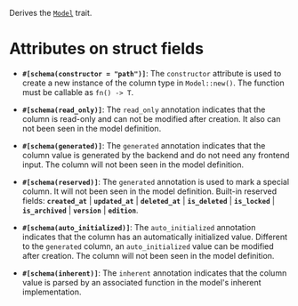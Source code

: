 Derives the [`Model`](zino_core::model::Model) trait.

# Attributes on struct fields

- **`#[schema(constructor = "path")]`**: The `constructor` attribute is used to
  create a new instance of the column type in `Model::new()`.
  The function must be callable as `fn() -> T`.

- **`#[schema(read_only)]`**: The `read_only` annotation indicates that
  the column is read-only and can not be modified after creation.
  It also can not been seen in the model definition.

- **`#[schema(generated)]`**: The `generated` annotation indicates that
  the column value is generated by the backend and do not need any frontend input.
  The column will not been seen in the model definition.

- **`#[schema(reserved)]`**: The `generated` annotation is used to mark a special column.
  It will not been seen in the model definition. Built-in reserved fields:
  **`created_at`** | **`updated_at`** | **`deleted_at`** | **`is_deleted`** | **`is_locked`**
  | **`is_archived`** | **`version`** | **`edition`**.

- **`#[schema(auto_initialized)]`**: The `auto_initialized` annotation indicates that
  the column has an automatically initialized value. Different to the `generated` column,
  an `auto_initialized` value can be modified after creation.
  The column will not been seen in the model definition.

- **`#[schema(inherent)]`**: The `inherent` annotation indicates that
  the column value is parsed by an associated function in the model's inherent implementation.
